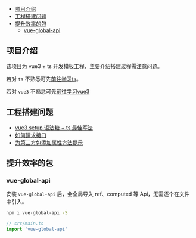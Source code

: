<!--
 * @Date: 2022-02-12 11:33:53
 * @LastEditors: wenfujie
 * @LastEditTime: 2022-02-22 18:20:43
 * @FilePath: /vue3-ts-study/README.md
-->
- [项目介绍](#项目介绍)
- [工程搭建问题](#工程搭建问题)
- [提升效率的包](#提升效率的包)
  - [vue-global-api](#vue-global-api)


## 项目介绍

该项目为 vue3 + ts 开发模板工程，主要介绍搭建过程需注意问题。

若对 `ts` 不熟悉可先[前往学习ts](https://github.com/wenfujie/study/tree/main/play-ts)。

若对 `vue3` 不熟悉可先[前往学习vue3](https://github.com/wenfujie/document-library/blob/master/articles/Vue/Vue3%E5%BF%AB%E9%80%9F%E4%B8%8A%E6%89%8B.md)

## 工程搭建问题
- [vue3 setup 语法糖 + ts 最佳写法](src/components/howToWrite/vue3AndTsWrite.vue)
- [如何请求接口](src/components/useApi/useApi.vue)
- [为第三方包添加属性方法提示](src/components/usePackage/useLodash.vue)

## 提升效率的包

### vue-global-api

安装 `vue-global-api` 后，会全局导入 ref、computed 等 Api，无需逐个在文件中引入。

```bash
npm i vue-global-api -S
```

```js
// src/main.ts
import 'vue-global-api'
```
